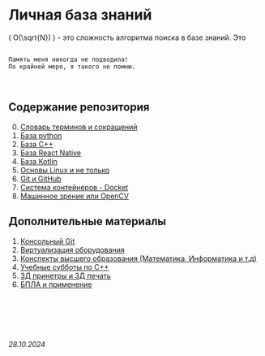 # Личная база знаний 

\( O(\sqrt{N})  \) - это сложность алгоритма поиска в базе знаний. Это

```

Память меня никогда не подводила!
По крайней мере, я такого не помню.

```

<br>

## **Содержание репозитория**

0. [Словарь терминов и сокращений](./Dictionary.md)
1. [База python](./Python/)
2. [База C++](./C++/)
3. [База React Native](./ReactNative/)
4. [База Kotlin](./Kotlin/)
5. [Основы Linux и не только](./Linux/)
6. [Git и GitHub](./GitHub/)
7. [Система контейнеров - Docket](./Docker/)
8. [Машинное зрение или OpenCV](./OpenCV/)


## **Дополнительные материалы**

1. [Консольный Git](./General/git.md)
2. [Виртуализация оборудования](./General/virtualization.md)
3. [Конспекты высшего образования (Математика, Информатика и т.д)](./Higher/)
4. [Учебные субботы по C++](./Higher/SSaturdays/)
5. [3Д принетры и 3Д печать](./General/3DPrint.md)
6. [БПЛА и применение](./General/Drone.md)



<br><br>
<br><br>


###### 28.10.2024

